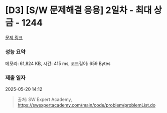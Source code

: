 # [D3] [S/W 문제해결 응용] 2일차 - 최대 상금 - 1244 

[문제 링크](https://swexpertacademy.com/main/code/problem/problemDetail.do?contestProbId=AV15Khn6AN0CFAYD) 

### 성능 요약

메모리: 61,824 KB, 시간: 415 ms, 코드길이: 659 Bytes

### 제출 일자

2025-05-20 14:12



> 출처: SW Expert Academy, https://swexpertacademy.com/main/code/problem/problemList.do